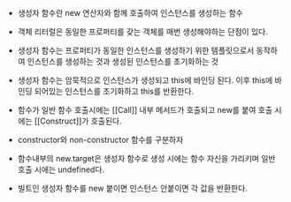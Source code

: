 - 생성자 함수란 new 연산자와 함께 호출하여 인스턴스를 생성하는 함수

- 객체 리터럴은 동일한 프로퍼티를 갖는 객체를 매번 생성해야하는 단점이 있다.

- 생성자 함수는 프로퍼티가 동일한 인스턴스를 생성하기 위한 템플릿으로서 동작하여 인스턴스를 생성하는 것과 생성된 인스턴스를 초기화하는 것

- 생성자 함수는 암묵적으로 인스턴스가 생성되고 this에 바인딩 된다. 이후 this에 바인딩 되어있는 인스턴스를 초기화하고 this를 반환한다.

- 함수가 일반 함수 호출시에는 [[Call]] 내부 메서드가 호출되고 new를 붙여 호출 시에는 [[Construct]]가 호출된다.

- constructor와 non-constructor 함수를 구분하자

- 함수내부의 new.target은 생성자 함수로 생성 시에는 함수 자신을 가리키며 일반 호출 시에는 undefined다.

- 빌트인 생성자 함수를 new 붙이면 인스턴스 안붙이면 각 값을 반환한다.
